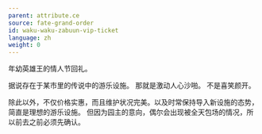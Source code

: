```yaml
---
parent: attribute.ce
source: fate-grand-order
id: waku-waku-zabuun-vip-ticket
language: zh
weight: 0
---
```


年幼英雄王的情人节回礼。

据说存在于某市里的传说中的游乐设施。
那就是激动人心沙啪。
不是喜笑颜开。

除此以外，不仅价格实惠，而且维护状况完美。以及时常保持导入新设施的态势，简直是理想的游乐设施。
但因为园主的意向，偶尔会出现被全天包场的情况，所以前去之前必须先确认。
